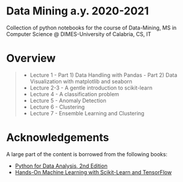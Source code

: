 # Data Mining a.y. 2020-2021
Collection of python notebooks for the course of Data-Mining,
MS in Computer Science @ DIMES-University of Calabria, CS, IT

# Overview
> * Lecture 1 - Part 1) Data Handling with Pandas -  Part 2) Data Visualization with matplotlib and seaborn
> * Lecture 2-3 - A gentle introduction to scikit-learn
> * Lecture 4 - A classification problem
> * Lecture 5 -  Anomaly Detection 
> * Lecture 6 -  Clustering
> * Lecture 7 - Ensemble Learning and Clustering 
<!-- > * Lecture 8 - Debugging -->
    


# Acknowledgements
A large part of the content is borrowed from the following books:

* [Python for Data Analysis, 2nd Edition](https://www.programmer-books.com/wp-content/uploads/2019/04/Python-for-Data-Analysis-2nd-Edition.pdf)
* [Hands-On Machine Learning with Scikit-Learn and TensorFlow](http://shop.oreilly.com/product/0636920052289.do)

